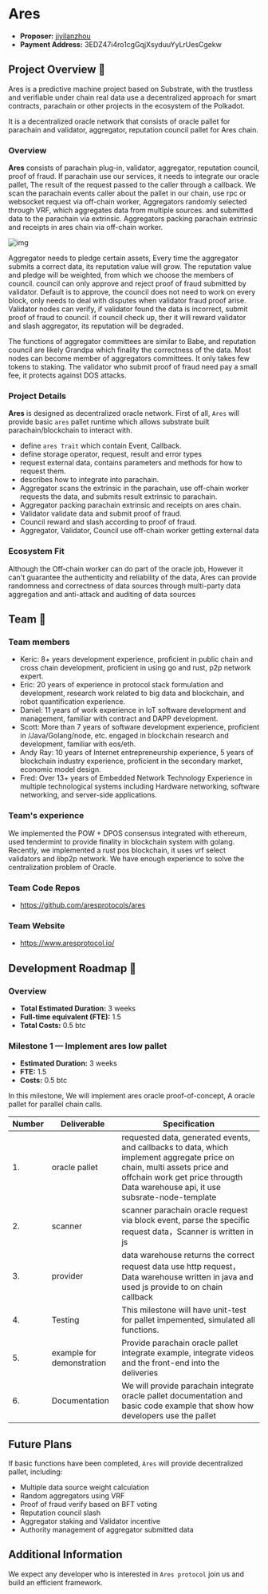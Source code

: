 # Ares

* **Proposer:** [jiyilanzhou](https://github.com/jiyilanzhou)
* **Payment Address:**  3EDZ47i4ro1cgGqjXsyduuYyLrUesCgekw

## Project Overview :page_facing_up:

Ares is a predictive machine project based on Substrate, with the trustless and verifiable under chain real data use a decentralized approach for smart contracts, parachain or other projects in the ecosystem of the Polkadot.

It is a decentralized oracle network that consists of oracle pallet for parachain and validator, aggregator, reputation council pallet for Ares chain.

### Overview

**Ares** consists of parachain plug-in, validator, aggregator, reputation council, proof of fraud. If parachain use our services, it needs to integrate our oracle pallet, The result of the request passed to the caller through a callback. We scan the parachain events caller about the pallet in our chain, use rpc or websocket request via off-chain worker, Aggregators randomly selected through VRF, which aggregates data from multiple sources. and submitted data to the parachain via extrinsic. Aggregators packing parachain extrinsic and receipts  in ares chain via off-chain worker. 

![img](https://img-blog.csdnimg.cn/2020103111230144.jpg)

Aggregator needs to pledge certain assets, Every time the aggregator submits a correct data, its reputation value will grow. The reputation value and pledge will be weighted, from which we choose the members of council. council can only approve and reject proof of fraud submitted by validator. 
Default is to approve, the council does not need to work on every block, only needs to deal with disputes when validator fraud proof arise. Validator nodes can verify, if validator found the data is incorrect, submit proof of fraud to council. if council check up, ther it will reward validator and slash aggregator, its reputation will be degraded.

The functions of aggregator committees are similar to Babe, and reputation council are likely Grandpa which finality the correctness of the data. Most nodes can become member of aggregators committees. It only takes few tokens to staking. The validator who submit proof of fraud need pay a small fee, it protects against DOS attacks.  

### Project Details

**Ares** is designed as decentralized oracle network. First of all, `Ares` will provide  basic `ares` pallet runtime which allows substrate built parachain/blockchain to interact with.

* define `ares Trait` which contain Event, Callback.
* define storage operator, request, result and error types
* request external data, contains parameters and methods for how to request them.
* describes how to integrate into parachain.
* Aggregator scans the extrinsic in the parachain, use off-chain worker requests the data, and submits result extrinsic to parachain.
* Aggregator packing parachain extrinsic and receipts on ares chain.
* Validator validate data and submit proof of fraud.
* Council reward and slash according to proof of fraud.
* Aggregator, Validator, Council use off-chain worker getting external data

### Ecosystem Fit

Although the Off-chain worker can do part of the oracle job, However it can't guarantee the authenticity and reliability of the data, Ares can provide randomness and correctness of data sources through multi-party data aggregation and anti-attack and auditing of data sources

## Team :busts_in_silhouette:

### Team members

* Keric: 8+ years development experience, proficient in public chain and cross chain development, proficient in using go and rust, p2p network expert.
* Eric: 20 years of experience in protocol stack formulation and development, research work related to big data and blockchain, and robot quantification experience.
* Daniel: 11 years of work experience in IoT software development and management, familiar with contract and DAPP development.
* Scott: More than 7 years of software development experience, proficient in /Java/Golang/node, etc. engaged in blockchain research and development, familiar with eos/eth.
* Andy Ray: 10 years of Internet entrepreneurship experience, 5 years of blockchain industry experience, proficient in the secondary market, economic model design.
* Fred: Over 13+ years of Embedded Network Technology Experience in multiple technological systems including Hardware networking, software networking, and server-side applications.

### Team's experience

We implemented the POW + DPOS consensus integrated with ethereum, used tendermint to provide finality in blockchain system with golang. Recently, we implemented a rust pos blockchain, it  uses vrf select validators and libp2p network. We have enough experience to solve the centralization problem of Oracle.                                                                                                                                                                                                                                           
### Team Code Repos
* https://github.com/aresprotocols/ares

### Team Website

* https://www.aresprotocol.io/

## Development Roadmap :nut_and_bolt:

### Overview
* **Total Estimated Duration:** 3 weeks
* **Full-time equivalent (FTE):**  1.5
* **Total Costs:** 0.5 btc

### Milestone 1  — Implement ares low pallet
* **Estimated Duration:** 3 weeks
* **FTE:**  1.5
* **Costs:** 0.5 btc

In this milestone, We will implement ares oracle proof-of-concept, A oracle pallet for parallel chain calls.

| Number | Deliverable | Specification |
| ------------- | ------------- | ------------- |
| 1. | oracle pallet | requested data, generated events, and callbacks to data, which implement aggregate price on chain, multi assets price and offchain work get price througth Data warehouse api, it use subsrate-node-template|
| 2. | scanner | scanner parachain oracle request via block event, parse the specific request data，Scanner is written in js|
| 3. | provider | data warehouse returns the correct request data use http request， Data warehouse written in java and used js provide to on chain callback| 
| 4. | Testing | This milestone will have unit-test for pallet impemented, simulated all functions. |
| 5. | example for demonstration | Provide  parachain oracle pallet integrate example, integrate videos and the front-end into the deliveries|
| 6. | Documentation | We will provide parachain integrate oracle pallet documentation and  basic code example that show how developers use the pallet  |


## Future Plans

If basic functions have been completed, `Ares` will provide decentralized pallet, including:

* Multiple data source weight calculation
* Random aggregators using VRF 
* Proof of fraud verify based on BFT voting
* Reputation council slash
* Aggregator staking and Validator incentive
* Authority management of aggregator submitted data

## Additional Information

We expect any developer who is interested in `Ares protocol` join us and build an efficient framework.
